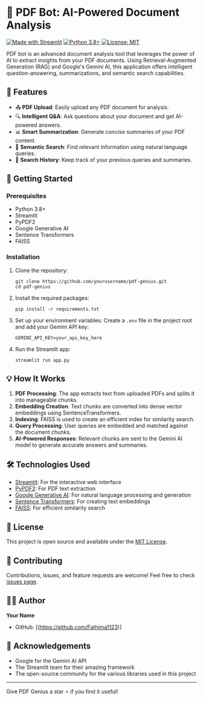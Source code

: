 # 🤖 PDF Bot: AI-Powered Document Analysis

[![Made with Streamlit](https://img.shields.io/badge/Made%20with-Streamlit-1CB0F5.svg)](https://streamlit.io/)
[![Python 3.8+](https://img.shields.io/badge/python-3.8+-blue.svg)](https://www.python.org/downloads/release/python-380/)
[![License: MIT](https://img.shields.io/badge/License-MIT-yellow.svg)](https://opensource.org/licenses/MIT)

PDF bot is an advanced document analysis tool that leverages the power of AI to extract insights from your PDF documents. Using Retrieval-Augmented Generation (RAG) and Google's Gemini AI, this application offers intelligent question-answering, summarizations, and semantic search capabilities.

## 🌟 Features

- 📤 **PDF Upload**: Easily upload any PDF document for analysis.
- 🔍 **Intelligent Q&A**: Ask questions about your document and get AI-powered answers.
- 📊 **Smart Summarization**: Generate concise summaries of your PDF content.
- 🔎 **Semantic Search**: Find relevant information using natural language queries.
- 📜 **Search History**: Keep track of your previous queries and summaries.

## 🚀 Getting Started

### Prerequisites

- Python 3.8+
- Streamlit
- PyPDF2
- Google Generative AI
- Sentence Transformers
- FAISS

### Installation

1. Clone the repository:
   ```
   git clone https://github.com/yourusername/pdf-genius.git
   cd pdf-genius
   ```

2. Install the required packages:
   ```
   pip install -r requirements.txt
   ```

3. Set up your environment variables:
   Create a `.env` file in the project root and add your Gemini API key:
   ```
   GEMINI_API_KEY=your_api_key_here
   ```

4. Run the Streamlit app:
   ```
   streamlit run app.py
   ```

## 💡 How It Works

1. **PDF Processing**: The app extracts text from uploaded PDFs and splits it into manageable chunks.
2. **Embedding Creation**: Text chunks are converted into dense vector embeddings using SentenceTransformers.
3. **Indexing**: FAISS is used to create an efficient index for similarity search.
4. **Query Processing**: User queries are embedded and matched against the document chunks.
5. **AI-Powered Responses**: Relevant chunks are sent to the Gemini AI model to generate accurate answers and summaries.

## 🛠️ Technologies Used

- [Streamlit](https://streamlit.io/): For the interactive web interface
- [PyPDF2](https://pypdf2.readthedocs.io/): For PDF text extraction
- [Google Generative AI](https://ai.google/): For natural language processing and generation
- [Sentence Transformers](https://www.sbert.net/): For creating text embeddings
- [FAISS](https://github.com/facebookresearch/faiss): For efficient similarity search

## 📄 License

This project is open source and available under the [MIT License](LICENSE).

## 🤝 Contributing

Contributions, issues, and feature requests are welcome! Feel free to check [issues page](https://github.com/yourusername/pdf-genius/issues).

## 👨‍💻 Author

**Your Name**

- GitHub: [(https://github.com/Fathima1123)]
  


## 🙏 Acknowledgements

- Google for the Gemini AI API
- The Streamlit team for their amazing framework
- The open-source community for the various libraries used in this project

---

Give PDF Genius a star ⭐️ if you find it useful!
